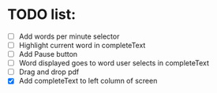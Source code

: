 # TODO list:
- [ ] Add words per minute selector
- [ ] Highlight current word in completeText
- [ ] Add Pause button
- [ ] Word displayed goes to word user selects in completeText
- [ ] Drag and drop pdf
- [x] Add completeText to left column of screen
